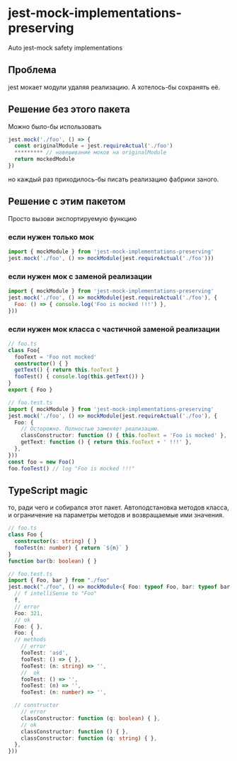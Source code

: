 # jest-mock-implementations-preserving
Auto jest-mock safety implementations
## Проблема
jest мокает модули удаляя реализацию. А хотелось-бы сохранять её.
## Решение без этого пакета
Можно было-бы использовать
``` js
jest.mock('./foo', () => {
  const originalModule = jest.requireActual('./foo')
  ********* // навешивание моков на originalModule
  return mockedModule
})
```
но каждый раз приходилось-бы писать реализацию фабрики заного.
## Решение с этим пакетом
Просто вызови экспортируемую функцию
### если нужен только мок
``` js
import { mockModule } from 'jest-mock-implementations-preserving'
jest.mock('./foo', () => mockModule(jest.requireActual('./foo')))
```
### если нужен мок с заменой реализации
``` js
import { mockModule } from 'jest-mock-implementations-preserving'
jest.mock('./foo', () => mockModule(jest.requireActual('./foo'), {
  Foo: () => { console.log('Foo is mocked !!!') },
}))
```
### если нужен мок класса с частичной заменой реализации
``` ts
// foo.ts
class Foo{
  fooText = 'Foo not mocked'
  constructor() { }
  getText() { return this.fooText }
  fooTest() { console.log(this.getText()) }
}
export { Foo }
```
``` ts
// foo.test.ts
import { mockModule } from 'jest-mock-implementations-preserving'
jest.mock('./foo', () => mockModule(jest.requireActual('./foo'), {
  Foo: {
    // Осторожно. Полностью заменяет реализацию.
    classConstructor: function () { this.fooText = 'Foo is mocked' },
    getText: function () { return this.fooText + ' !!!' },
  },
}))
const foo = new Foo()
foo.fooTest() // log "Foo is mocked !!!"
```
## TypeScript magic
то, ради чего и собирался этот пакет. Автоподстановка методов класса, и ограничение на параметры методов и возвращаемые ими значения.
``` ts
// foo.ts
class Foo {
  constructor(s: string) { }
  fooTest(n: number) { return `${n}` }
}
function bar(b: boolean) { }
```
``` ts
// foo.test.ts
import { Foo, bar } from "./foo"
jest.mock("./foo", () => mockModule<{ Foo: typeof Foo, bar: typeof bar }>(jest.requireActual("./foo"), {
  // f intelliSense to "Foo"
  f,
  // error
  Foo: 321,
  // ok
  Foo: { },
  Foo: {
  // methods
    // error
    fooTest: 'asd',
    fooTest: () => { },
    fooTest: (n: string) => '',
    //  ok
    fooTest: () => '',
    fooTest: (n) => '',
    fooTest: (n: number) => '',

  // constructor
    // error
    classConstructor: function (q: boolean) { },
    // ok
    classConstructor: function () { },
    classConstructor: function (q: string) { },
  },
}))
```
